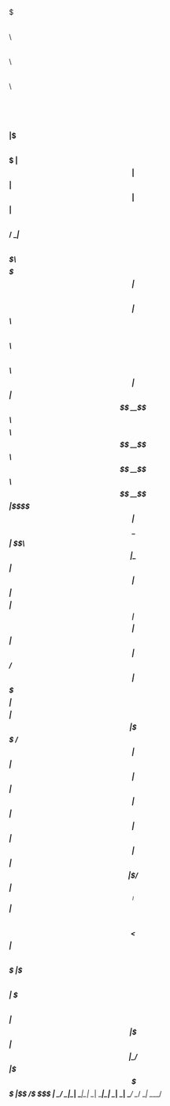 $$$$$$$\             $$$$$$\                           $$\ $$\      $$\                   $$\                 $$\     
$$  __$$\           $$  __$$\                          $$ |$$$\    $$$ |                  $$ |                $$ |    
$$ |  $$ | $$$$$$\  $$ /  \__|$$$$$$\  $$$$$$$\   $$$$$$$ |$$$$\  $$$$ | $$$$$$\        $$$$$$\   $$\   $$\ $$$$$$\   
$$ |  $$ |$$  __$$\ $$$$\    $$  __$$\ $$  __$$\ $$  __$$ |$$\$$\$$ $$ |$$  __$$\       \_$$  _|  \$$\ $$  |\_$$  _|  
$$ |  $$ |$$$$$$$$ |$$  _|   $$$$$$$$ |$$ |  $$ |$$ /  $$ |$$ \$$$  $$ |$$$$$$$$ |        $$ |     \$$$$  /   $$ |    
$$ |  $$ |$$   ____|$$ |     $$   ____|$$ |  $$ |$$ |  $$ |$$ |\$  /$$ |$$   ____|        $$ |$$\  $$  $$<    $$ |$$\ 
$$$$$$$  |\$$$$$$$\ $$ |     \$$$$$$$\ $$ |  $$ |\$$$$$$$ |$$ | \_/ $$ |\$$$$$$$\         \$$$$  |$$  /\$$\   \$$$$  |
\_______/  \_______|\__|      \_______|\__|  \__| \_______|\__|     \__| \_______|         \____/ \__/  \__|   \____/ 
                                                                                                                      
                                                                                                                      
                                                                                                                      
